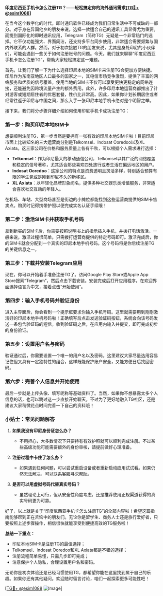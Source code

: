 **印度尼西亚手机卡怎么注册TG？——轻松搞定你的海外通讯需求[[TG💪+ @esim1088](https://t.me/s/esim1088)]**

在当今这个数字化的时代，即时通讯软件已经成为我们日常生活中不可或缺的一部分。对于身在异国他乡的朋友来说，选择一款适合自己的通讯工具显得尤为重要。而提到国际化的即时通讯应用，Telegram（简称TG）无疑是一个非常热门的选择。它不仅功能强大、界面简洁，还支持多平台同步使用，非常适合需要频繁与国内外联系的人群。然而，对于初次接触TG的朋友来说，尤其是身处印尼的小伙伴们，可能会遇到一些关于如何注册账号的问题。今天，我们就来聊聊“印度尼西亚手机卡怎么注册TG”，帮助大家轻松搞定这一难题。

首先，让我们了解一下为什么选择印尼本地的SIM卡来注册TG会更加方便快捷。印尼作为东南亚地区人口最多的国家之一，其电信市场竞争激烈，提供了丰富的网络服务和优质的信号覆盖。使用当地的SIM卡不仅可以享受更快更稳定的网络连接，还能避免因跨境流量产生的额外费用。此外，许多印尼本地运营商都推出了针对游客或短期居住者的优惠套餐，性价比非常高。因此，如果你计划长期居住或者经常往返于印尼与中国之间，那么入手一张印尼本地手机卡绝对是个明智之举。

接下来，我们将分步骤详细介绍如何使用印尼手机卡成功注册TG：

### 第一步：购买印尼本地SIM卡

想要顺利注册TG，第一步当然是要拥有一张有效的印尼本地SIM卡啦！目前印尼市面上比较知名的三大运营商分别是Telkomsel、Indosat Ooredoo以及XL Axiata。这三家公司在价格和服务质量上各有千秋，可以根据个人需求进行选择：

- **Telkomsel**：作为印尼最大的移动通信公司，Telkomsel以其广泛的网络覆盖和稳定的信号著称，尤其适合那些喜欢四处旅行或者生活在偏远地区的用户。
- **Indosat Ooredoo**：这家公司的特点是资费透明且灵活多样，特别适合预算有限的学生党或是刚到印尼不久的新移民。
- **XL Axiata**：以年轻化品牌形象闻名，提供多种社交娱乐类增值服务，非常适合喜欢社交互动的年轻人。

在机场、车站、大型商场甚至是街边的小摊位都能找到这些运营商提供的SIM卡售卖点。购买时记得携带护照以便完成实名认证手续哦！

### 第二步：激活SIM卡并获取手机号码

拿到新买的SIM卡后，你需要按照说明书上的指示插入手机，并拨打电话激活。一般来说，激活过程很简单，只需拨打运营商提供的特定号码即可。激活完成后，你的SIM卡就会分配到一个真实的印尼本地手机号码。这个号码将是你后续注册TG的关键信息之一。

### 第三步：下载并安装Telegram应用

现在，你可以开始着手准备注册TG了。访问Google Play Store或Apple App Store搜索“Telegram”，然后点击下载安装。安装完成后打开应用程序，在欢迎界面选择语言为中文，接着点击“开始使用”。

### 第四步：输入手机号码并验证身份

进入主界面后，你会看到一个提示框要求你输入手机号码。这里就需要用到刚刚激活好的印尼本地手机号码啦！正确填写后点击发送验证码按钮，系统会向该号码发送一条包含验证码的短信。收到验证码之后，在应用内输入并提交，即可完成初步的身份验证。

### 第五步：设置用户名与密码

验证通过后，你需要设置一个唯一的用户名以及密码。这里建议大家尽量选用容易记住但又具有一定独特性的组合，这样既能保护账户安全，又能方便日后找回密码。

### 第六步：完善个人信息并开始使用

最后一步就是上传头像、填写昵称等基础资料了。当然，如果你不想暴露太多个人信息的话，也可以跳过这一步直接开始聊天。不过为了更好地融入TG社区，还是建议大家稍微花点时间完善一下自己的资料哦！

### 小贴士：常见问题解答

1. **如果我没有印尼身份证怎么办？**
   - 不用担心，大多数情况下只要持有有效护照就可以顺利完成注册。不过某些高级功能可能需要额外的身份审核，请提前做好心理准备。

2. **注册过程中卡住了怎么办？**
   - 如果遇到任何问题，可以尝试重启设备或者重新启动应用试试看。如果仍然无法解决，可以联系客服寻求帮助。

3. **是否可以用虚拟号码代替真实号码？**
   - 虽然理论上可行，但从安全性角度考虑，还是推荐使用正规渠道获得的真实号码更为可靠。

好了，以上就是关于“印度尼西亚手机卡怎么注册TG”的全部内容啦！希望这篇指南能够帮到正在苦恼中的朋友们。无论你是留学生、商务人士还是旅行爱好者，只要按照上述步骤操作，相信很快就能享受到便捷高效的TG服务啦！

**总结一下重点：**
- 印尼本地SIM卡是注册TG的最佳选择；
- Telkomsel、Indosat Ooredoo和XL Axiata都是不错的选择；
- 注册流程简单易懂，只需几步即可完成；
- 注意保护个人隐私，合理设置用户名和密码。

无论你是初次体验还是已经习惯使用TG，都希望你能在这里找到属于自己的乐趣。如果你还有其他疑问，欢迎随时留言讨论，咱们一起探索更多可能性吧！

[[TG💪+ @esim1088](https://t.me/s/esim1088) ![Image](https://i.postimg.cc/4NQfJmqS/Snipaste-2025-05-13-00-14-12.png)]